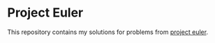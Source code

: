 # Project Euler

This repository contains my solutions for problems from [project
euler](https://projecteuler.net).
